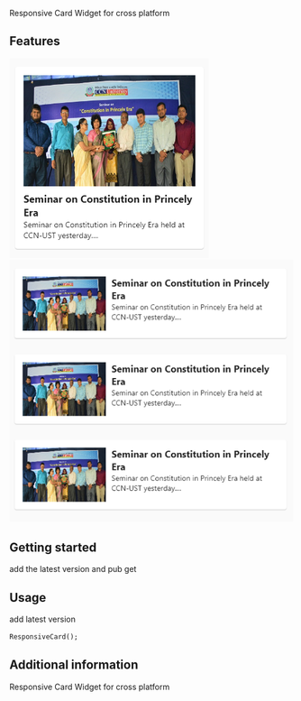 <!--
This README describes the package. If you publish this package to pub.dev,
this README's contents appear on the landing page for your package.

For information about how to write a good package README, see the guide for
[writing package pages](https://dart.dev/guides/libraries/writing-package-pages).

For general information about developing packages, see the Dart guide for
[creating packages](https://dart.dev/guides/libraries/create-library-packages)
and the Flutter guide for
[developing packages and plugins](https://flutter.dev/developing-packages).
-->

Responsive Card Widget for cross platform

## Features

<img src="https://github.com/RaddN/flutter_responsive_card/blob/main/assets/in%20mobile.png" alt="in mobile">
<img src="https://github.com/RaddN/flutter_responsive_card/blob/main/assets/in%20desktop.png" alt="in mobile">

## Getting started
add the latest version and pub get

## Usage

add latest version

```dart
ResponsiveCard();
```

## Additional information
Responsive Card Widget for cross platform
